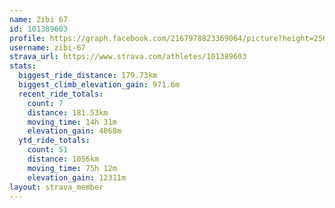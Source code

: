 ```yaml
---
name: Zibi 67
id: 101389603
profile: https://graph.facebook.com/2167978823369064/picture?height=256&width=256
username: zibi-67
strava_url: https://www.strava.com/athletes/101389603
stats:
  biggest_ride_distance: 179.73km
  biggest_climb_elevation_gain: 971.6m
  recent_ride_totals:
    count: 7
    distance: 181.53km
    moving_time: 14h 31m
    elevation_gain: 4068m
  ytd_ride_totals:
    count: 51
    distance: 1056km
    moving_time: 75h 12m
    elevation_gain: 12311m
layout: strava_member
--- 
```

